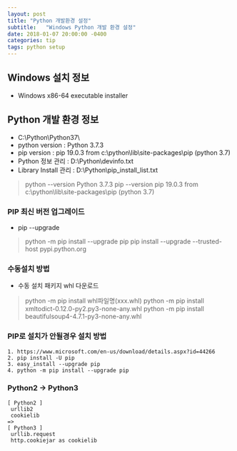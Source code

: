 ```yaml
---
layout: post
title: "Python 개발환경 설정"
subtitle:   "Windows Python 개발 환경 설정"
date: 2018-01-07 20:00:00 -0400
categories: tip
tags: python setup
---
```


## Windows 설치 정보
[Python 3.7.3]: https://www.python.org/downloads/release/python-373/
- Windows x86-64 executable installer

## Python 개발 환경 정보
- C:\Python\Python37\
- python version : Python 3.7.3
- pip version : pip 19.0.3 from c:\python\lib\site-packages\pip (python 3.7)
- Python 정보 관리 : D:\Python\devinfo.txt 
- Library Install 관리 : D:\Python\pip_install_list.txt 
 > python --version	Python 3.7.3
 > pip --version		pip 19.0.3 from c:\python\lib\site-packages\pip (python 3.7)


### PIP 최신 버전 업그레이드
- pip --upgrade
 > python -m pip install --upgrade pip
 > pip install --upgrade --trusted-host pypi.python.org

### 수동설치 방법
- 수동 설치 패키지 whl 다운로드
 > python -m pip install whl파일명(xxx.whl)
 > python -m pip install xmltodict-0.12.0-py2.py3-none-any.whl
 > python -m pip install beautifulsoup4-4.7.1-py3-none-any.whl

### PIP로 설치가 안될경우 설치 방법
```
1. https://www.microsoft.com/en-us/download/details.aspx?id=44266
2. pip install -U pip
3. easy_install --upgrade pip
4. python -m pip install --upgrade pip
```

### Python2 -> Python3
```
[ Python2 ]
 urllib2
 cookielib
=>
[ Python3 ]
 urllib.request
 http.cookiejar as cookielib
```